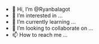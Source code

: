 - 👋 Hi, I’m @Ryanbalagot
- 👀 I’m interested in ...
- 🌱 I’m currently learning ...
- 💞️ I’m looking to collaborate on ...
- 📫 How to reach me ...

<!---
Ryanbalagot/Ryanbalagot is a ✨ special ✨ repository because its `README.md` (this file) appears on your GitHub profile.
You can click the Preview link to take a look at your changes.
--->
